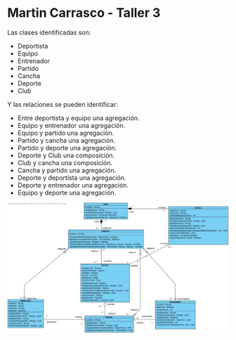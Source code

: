 # Martin Carrasco - Taller 3

Las clases identificadas son: 

- Deportista
- Equipo
- Entrenador
- Partido
- Cancha
- Deporte
- Club

Y las relaciones se pueden identificar: 
- Entre deportista y equipo una agregación.
- Equipo y entrenador una agregación.
- Equipo y partido una agregación.
- Partido y cancha una agregación.
- Partido y deporte una agregación.
- Deporte y Club una composición.
- Club y cancha una composición.
- Cancha y partido una agregación.
- Deporte y deportista una agregación.
- Deporte y entrenador una agregación.
- Equipo y deporte una agregación. 

![DiagramaDeClases](/gestionUMLfoto.jpg)